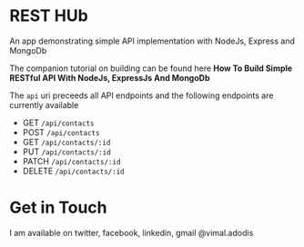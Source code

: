 # REST HUb

An app demonstrating simple API implementation with NodeJs, Express and MongoDb

The companion tutorial on building can be found here <b>How To Build Simple RESTful API With NodeJs, ExpressJs And MongoDb</b> 

The `api` uri preceeds all API endpoints and the following endpoints are currently available
* GET `/api/contacts`
* POST `/api/contacts`
* GET `/api/contacts/:id`
* PUT `/api/contacts/:id`
* PATCH `/api/contacts/:id`
* DELETE `/api/contacts/:id`

Get in Touch
===============

I am available on twitter, facebook, linkedin, gmail @vimal.adodis